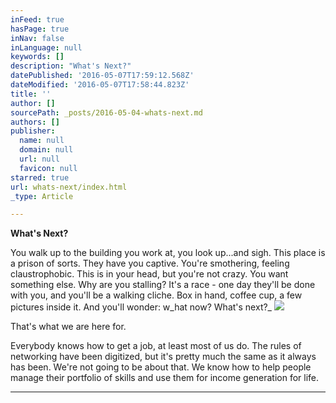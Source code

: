 ```yaml
---
inFeed: true
hasPage: true
inNav: false
inLanguage: null
keywords: []
description: "What's Next?"
datePublished: '2016-05-07T17:59:12.568Z'
dateModified: '2016-05-07T17:58:44.823Z'
title: ''
author: []
sourcePath: _posts/2016-05-04-whats-next.md
authors: []
publisher:
  name: null
  domain: null
  url: null
  favicon: null
starred: true
url: whats-next/index.html
_type: Article

---
```

**What's Next?**

You walk up to the building you work at, you look up...and sigh. This place is a prison of sorts. They have you captive. You're smothering, feeling claustrophobic. This is in your head, but you're not crazy. You want something else. Why are you stalling? It's a race - one day they'll be done with you, and you'll be a walking cliche. Box in hand, coffee cup, a few pictures inside it. And you'll wonder: w_hat now? What's next?_
![](https://the-grid-user-content.s3-us-west-2.amazonaws.com/0d15394d-2ccd-4e25-a632-b4100a2da220.jpg)

That's what we are here for. 

Everybody knows how to get a job, at least most of us do. The rules of networking have been digitized, but it's pretty much the same as it always has been. We're not going to be about that. We know how to help people manage their portfolio of skills and use them for income generation for life. 

****